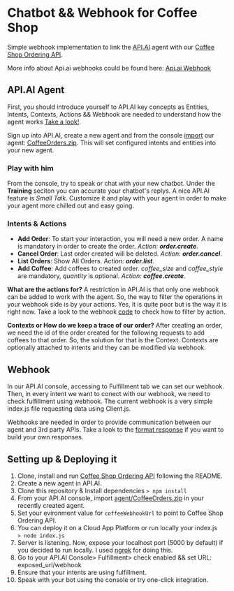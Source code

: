 # Chatbot && Webhook for Coffee Shop

Simple webhook implementation to link the [API.AI](https://api.ai/) agent with our [Coffee Shop Ordering API](https://github.com/DiUS/dius-mentor_boris_coffee-api/).

More info about Api.ai webhooks could be found here:
[Api.ai Webhook](https://docs.api.ai/docs/webhook)

## API.AI Agent
First, you should introduce yourself to API.AI key concepts as Entities, Intents, Contexts, Actions && Webhook are needed to understand how the agent works [Take a look!](https://docs.api.ai/docs/key-concepts).

Sign up into API.AI, create a new agent and from the console [import](https://docs.api.ai/docs/concept-agents#export-and-import) our agent: [CoffeeOrders.zip](https://github.com/pdiegodios/apiai-webhook-sample/tree/master/agent). This will set configured intents and entities into your new agent.

### Play with him
From the console, try to speak or chat with your new chatbot. Under the **Training** seciton you can accurate your chatbot's replys.
A nice API.AI feature is *Small Talk*. Customize it and play with your agent in order to make your agent more chilled out and easy going. 

### Intents & Actions
* **Add Order**: To start your interaction, you will need a new order. A name is mandatory in order to create the order. *Action: **order.create***.
* **Cancel Order**: Last order created will be deleted. *Action: **order.cancel***.
* **List Orders**: Show All Orders. *Action: **order.list***.
* **Add Coffee**: Add coffees to created order. *coffee_size* and *coffee_style* are mandatory, *quantity* is optional. *Action: **coffee.create***.

**What are the actions for?**
A restriction in API.AI is that only one webhook can be added to work with the agent. So, the way to filter the operations in your webhook side is by your actions. Yes, it is quite poor but is the way it is right now. Take a look to the webhook [code](https://github.com/pdiegodios/apiai-webhook-sample/blob/master/index.js) to check how to filter by action. 

**Contexts or How do we keep a trace of our order?**
After creating an order, we need the id of the order created for the following requests to add coffees to that order. So, the solution for that is the Context. Contexts are optionally attached to intents and they can be modified via webhook.

## Webhook
In our API.AI console, accessing to Fulfillment tab we can set our webhook. Then, in every intent we want to conect with our webhook, we need to check fulfillment using webhook. The current webhook is a very simple index.js file requesting data using Client.js.

Webhooks are needed in order to provide communication between our agent and 3rd party APIs.
Take a look to the [format response](https://docs.api.ai/docs/webhook#section-format-of-response-from-the-service) if you want to build your own responses.

## Setting up & Deploying it
1. Clone, install and run [Coffee Shop Ordering API](https://github.com/DiUS/dius-mentor_boris_coffee-api/) following the README.
2. Create a new agent in API.AI.
3. Clone this repository & Install dependencies 
  `> npm install`
4. From your API.AI console, import [agent/CoffeeOrders.zip](https://github.com/pdiegodios/apiai-webhook-sample/blob/master/agent/CoffeeOrders.zip) in your recently created agent.
5. Set your evironment value for `coffeeWebhookUrl` to point to Coffee Shop Ordering API.
6. You can deploy it on a Cloud App Platform or run locally your index.js  
  `> node index.js`
7. Server is listening. Now, expose your localhost port (5000 by default) if you decided to run locally. I used [ngrok](https://ngrok.com/) for doing this.
8. Go to your API.AI Console> Fulfillment> check enabled && set URL: exposed_url/webhook
9. Ensure that your intents are using fulfillment.
10. Speak with your bot using the console or try one-click integration.
